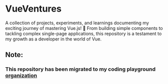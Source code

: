 # VueVentures

A collection of projects, experiments, and learnings documenting my exciting journey of mastering Vue.js! 🚀 From building simple components to tackling complex single-page applications, this repository is a testament to my growth as a developer in the world of Vue.

## Note:
### This repository has been migrated to my coding playground [organization](https://github.com/Codedrian-Coding-Playground/VueVentures)
